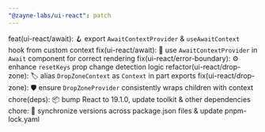 ```yaml
---
"@zayne-labs/ui-react": patch
---
```


feat(ui-react/await): 🪝 export `AwaitContextProvider` & `useAwaitContext` hook from custom context
fix(ui-react/await): 🐛 use `AwaitContextProvider` in `Await` component for correct rendering
fix(ui-react/error-boundary): ⚙️ enhance `resetKeys` prop change detection logic
refactor(ui-react/drop-zone): 🏷️ alias `DropZoneContext` as `Context` in part exports
fix(ui-react/drop-zone): 🛡️ ensure `DropZoneProvider` consistently wraps children with context
chore(deps): 📦 bump React to 19.1.0, update toolkit & other dependencies
chore: 🔧 synchronize versions across package.json files & update pnpm-lock.yaml
